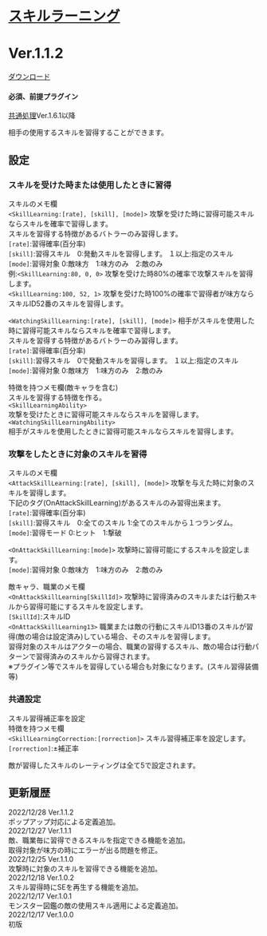 # [スキルラーニング](https://raw.githubusercontent.com/nuun888/MZ/master/NUUN_SkillLearning.js)
# Ver.1.1.2
[ダウンロード](https://raw.githubusercontent.com/nuun888/MZ/master/NUUN_SkillLearning.js)  
#### 必須、前提プラグイン
[共通処理](https://github.com/nuun888/MZ/blob/master/README/Base.md)Ver.1.6.1以降  

相手の使用するスキルを習得することができます。  

## 設定
### スキルを受けた時または使用したときに習得  
スキルのメモ欄  
`<SkillLearning:[rate], [skill], [mode]>` 攻撃を受けた時に習得可能スキルならスキルを確率で習得します。  
スキルを習得する特徴があるバトラーのみ習得します。  
`[rate]`:習得確率(百分率)  
`[skill]`:習得スキル　0:発動スキルを習得します。 １以上:指定のスキル  
`[mode]`:習得対象 0:敵味方　1:味方のみ　2:敵のみ  
例:`<SkillLearning:80, 0, 0>` 攻撃を受けた時80%の確率で攻撃スキルを習得します。  
`<SkillLearning:100, 52, 1>` 攻撃を受けた時100%の確率で習得者が味方ならスキルID52番のスキルを習得します。  

`<WatchingSkillLearning:[rate], [skill], [mode]>` 相手がスキルを使用した時に習得可能スキルならスキルを確率で習得します。  
スキルを習得する特徴があるバトラーのみ習得します。  
`[rate]`:習得確率(百分率)  
`[skill]`:習得スキル　0で発動スキルを習得します。 １以上:指定のスキル  
`[mode]`:習得対象 0:敵味方　1:味方のみ　2:敵のみ  

特徴を持つメモ欄(敵キャラを含む)  
スキルを習得する特徴を作る。  
`<SkillLearningAbility>`  
攻撃を受けたときに習得可能スキルならスキルを習得します。  
`<WatchingSkillLearningAbility>`  
相手がスキルを使用したときに習得可能スキルならスキルを習得します。  

### 攻撃をしたときに対象のスキルを習得
スキルのメモ欄  
`<AttackSkillLearning:[rate], [skill], [mode]>` 攻撃を与えた時に対象のスキルを習得します。  
下記のタグ(OnAttackSkillLearning)があるスキルのみ習得出来ます。  
`[rate]`:習得確率(百分率)  
`[skill]`:習得スキル　0:全てのスキル 1:全てのスキルから１つランダム。  
`[mode]`:習得モード 0:ヒット　1:撃破  

`<OnAttackSkillLearning:[mode]>` 攻撃時に習得可能にするスキルを設定します。  
`[mode]`:習得対象 0:敵味方　1:味方のみ　2:敵のみ  

敵キャラ、職業のメモ欄  
`<OnAttackSkillLearning[SkillId]>` 攻撃時に習得済みのスキルまたは行動スキルから習得可能にするスキルを設定します。  
`[SkillId]`:スキルID  
`<OnAttackSkillLearning13>` 職業または敵の行動にスキルID13番のスキルが習得(敵の場合は設定済み)している場合、そのスキルを習得します。  
習得対象のスキルはアクターの場合、職業の習得するスキル、敵の場合は行動パターンで習得済みのスキルから習得されます。  
※プラグイン等でスキルを習得している場合も対象になります。(スキル習得装備等)  

### 共通設定
スキル習得補正率を設定  
特徴を持つメモ欄  
`<SkillLearningCorrection:[rorrection]>` スキル習得補正率を設定します。  
`[rorrection]`:±補正率  


敵が習得したスキルのレーティングは全て5で設定されます。  

## 更新履歴
2022/12/28 Ver.1.1.2  
ポップアップ対応による定義追加。  
2022/12/27 Ver.1.1.1  
敵、職業毎に習得できるスキルを指定できる機能を追加。  
取得対象が味方の時にエラーが出る問題を修正。  
2022/12/25 Ver.1.1.0  
攻撃時に対象のスキルを習得できる機能を追加。  
2022/12/18 Ver.1.0.2  
スキル習得時にSEを再生する機能を追加。  
2022/12/17 Ver.1.0.1  
モンスター図鑑の敵の使用スキル適用による定義追加。  
2022/12/17 Ver.1.0.0  
初版  
